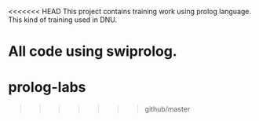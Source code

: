<<<<<<< HEAD
This project contains training work using prolog language.
This kind of training used in DNU.

All code using swiprolog.
=======
prolog-labs
===========
>>>>>>> github/master
